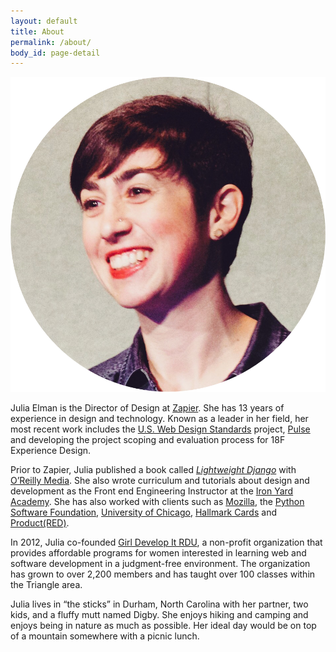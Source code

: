 ```yaml
---
layout: default
title: About
permalink: /about/
body_id: page-detail
---
```

<img src="/assets/images/julia-elman.png" alt="Julia Elman" class="profile">

<p>Julia Elman is the Director of Design at <a href="https://zapier.com/">Zapier</a>. She has 13 years of experience in design and technology. Known as a leader in her field, her most recent work includes the <a href="https://standards.usa.gov">U.S. Web Design Standards</a> project, <a href="https://pulse.cio.gov">Pulse</a> and developing the project scoping and evaluation process for 18F Experience Design.</p>

Prior to Zapier, Julia published a book called <em><a href="https://bit.ly/lightweightdjango">Lightweight Django</a></em> with <a href="https://www.oreilly.com/">O’Reilly Media</a>. She also wrote curriculum and tutorials about design and development as the Front end Engineering Instructor at the <a href="https://www.theironyard.com/">Iron Yard Academy</a>. She has also worked with clients such as <a href="https://www.mozilla.org/en-US/">Mozilla</a>, the <a href="https://www.python.org/psf/">Python Software Foundation</a>, <a href="">University of Chicago</a>, <a href="https://www.hallmark.com/">Hallmark Cards</a> and <a href="https://red.org/">Product(RED)</a>.

In 2012, Julia co-founded <a href="https://www.girldevelopit.com/chapters/raleigh-durham">Girl Develop It RDU</a>, a non-profit organization that provides affordable programs for women interested in learning web and software development in a judgment-free environment. The organization has grown to over 2,200 members and has taught over 100 classes within the Triangle area.

Julia lives in “the sticks” in Durham, North Carolina with her partner, two kids, and a fluffy mutt named Digby. She enjoys hiking and camping and enjoys being in nature as much as possible. Her ideal day would be on top of a mountain somewhere with a picnic lunch.